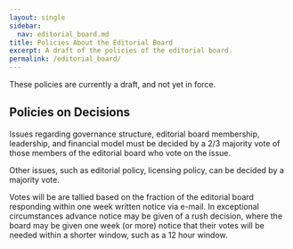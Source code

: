 ```yaml
---
layout: single
sidebar:
  nav: editorial_board.md
title: Policies About the Editorial Board
excerpt: A draft of the policies of the editorial board.
permalink: /editorial_board/
---
```


These policies are currently a draft, and not yet in force.

## Policies on Decisions 
Issues regarding governance structure, editorial board membership, leadership, and financial model must be decided by a 2/3 majority vote of those members of the editorial board
who vote on the issue.

Other issues, such as editorial policy, licensing policy, can be
decided by a majority vote.

Votes will be are tallied based on the fraction of the editorial board
responding within one week written notice via e-mail. In exceptional
circumstances advance notice may be given of a rush decision, where
the board may be given one week (or more) notice that their votes will
be needed within a shorter window, such as a 12 hour window.
